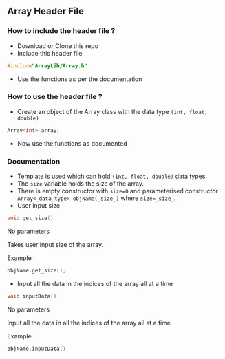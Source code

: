 ## Array Header File

### How to include the header file ? 
 - Download or Clone this repo 
 - Include this header file
```c++
#include"ArrayLib/Array.h"
```
- Use the functions as per the documentation

### How to use the header file ?
- Create an object of the Array class with the data type ``` (int, float, double) ```
```c++
Array<int> array;
```
- Now use the functions as documented

### Documentation
- Template is used which can hold ```(int, float, double)``` data types.
- The ```size``` variable holds the size of the array.
- There is empty constructor with ```size=0``` and parameterised constructor ```Array<_data_type> objName(_size_)``` where ```size=_size_```. 
- User input size
```c++
void get_size()
```
No parameters 

Takes user input size of the array. 

Example :
```c++
objName.get_size();
```
- Input all the data in the indices of the array all at a time
```c++
void inputData()
```
No parameters

Input all the data in all the indices of the array all at a time

Example :
```c++
objName.inputData()
```


